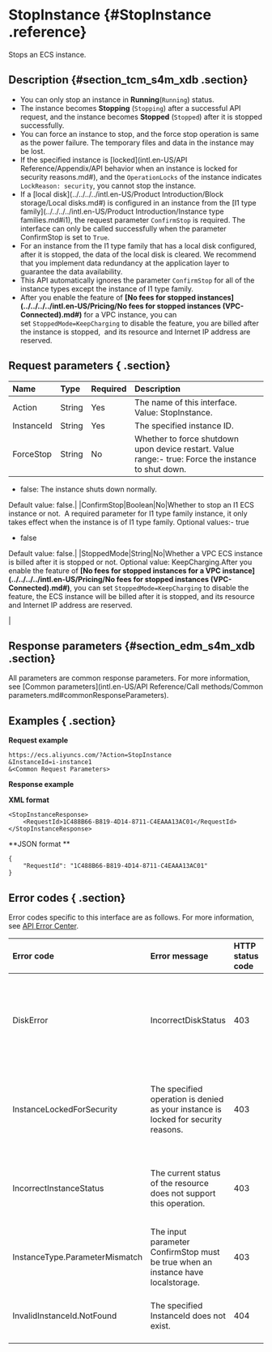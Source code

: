 # StopInstance {#StopInstance .reference}

Stops an ECS instance.

## Description {#section_tcm_s4m_xdb .section}

-   You can only stop an instance in **Running**\(`Running`\) status.
-   The instance becomes **Stopping** \(`Stopping`\) after a successful API request, and the instance becomes **Stopped** \(`Stopped`\) after it is stopped successfully.
-   You can force an instance to stop, and the force stop operation is same as the power failure. The temporary files and data in the instance may be lost.
-   If the specified instance is [locked](intl.en-US/API Reference/Appendix/API behavior when an instance is locked for security reasons.md#), and the `OperationLocks` of the instance indicates `LockReason: security`, you cannot stop the instance.
-   If a [local disk](../../../../intl.en-US/Product Introduction/Block storage/Local disks.md#) is configured in an instance from the [I1 type family](../../../../intl.en-US/Product Introduction/Instance type families.md#i1), the request parameter `ConfirmStop` is required. The interface can only be called successfully when the parameter ConfirmStop is set to `True`.
-   For an instance from the I1 type family that has a local disk configured, after it is stopped, the data of the local disk is cleared. We recommend that you implement data redundancy at the application layer to guarantee the data availability.
-   This API automatically ignores the parameter `ConfirmStop` for all of the instance types except the instance of I1 type family.
-   After you enable the feature of **[No fees for stopped instances](../../../../intl.en-US/Pricing/No fees for stopped instances (VPC-Connected).md#)** for a VPC instance, you can set `StoppedMode=KeepCharging` to disable the feature, you are billed after the instance is stopped,  and its resource and Internet IP address are reserved.

## Request parameters { .section}

|Name|Type|Required|Description|
|:---|:---|:-------|:----------|
|Action|String|Yes|The name of this interface. Value: StopInstance.|
|InstanceId|String|Yes|The specified instance ID.|
|ForceStop|String|No|Whether to force shutdown upon device restart. Value range:-   true: Force the instance to shut down.
-   false: The instance shuts down normally.

Default value: false.|
|ConfirmStop|Boolean|No|Whether to stop an I1 ECS instance or not.  A required parameter for I1 type family instance, it only takes effect when the instance is of I1 type family. Optional values:-   true
-   false

Default value: false.|
|StoppedMode|String|No|Whether a VPC ECS instance is billed after it is stopped or not. Optional value: KeepCharging.After you enable the feature of **[No fees for stopped instances for a VPC instance](../../../../intl.en-US/Pricing/No fees for stopped instances (VPC-Connected).md#)**, you can set `StoppedMode=KeepCharging` to disable the feature, the ECS instance will be billed after it is stopped, and its resource and Internet IP address are reserved.

|

## Response parameters {#section_edm_s4m_xdb .section}

All parameters are common response parameters. For more information, see [Common parameters](intl.en-US/API Reference/Call methods/Common parameters.md#commonResponseParameters).

## Examples { .section}

**Request example** 

```
https://ecs.aliyuncs.com/?Action=StopInstance
&InstanceId=i-instance1
&<Common Request Parameters>
```

**Response example**

 **XML format** 

```
<StopInstanceResponse>
    <RequestId>1C488B66-B819-4D14-8711-C4EAAA13AC01</RequestId>
</StopInstanceResponse>
```

 **JSON format ** 

```
{
    "RequestId": "1C488B66-B819-4D14-8711-C4EAAA13AC01"
}
```

## Error codes { .section}

Error codes specific to this interface are as follows. For more information, see [API Error Center](https://error-center.alibabacloud.com/status/product/Ecs).

|Error code|Error message|HTTP status code|Meaning|
|:---------|:------------|:---------------|:------|
|DiskError|IncorrectDiskStatus|403|The specified ForceStop is invalid, the parameter is not in the enumerated range.|
|InstanceLockedForSecurity|The specified operation is denied as your instance is locked for security reasons.|403|The resource is currently locked down and the operation is denied.|
|IncorrectInstanceStatus|The current status of the resource does not support this operation.|403|The current status of the resource does not support the operation.|
|InstanceType.ParameterMismatch|The input parameter ConfirmStop must be true when an instance have localstorage.|403|The instance is locked for security reasons.|
|InvalidInstanceId.NotFound|The specified InstanceId does not exist.|404|The specified InstanceId does not exist.|

